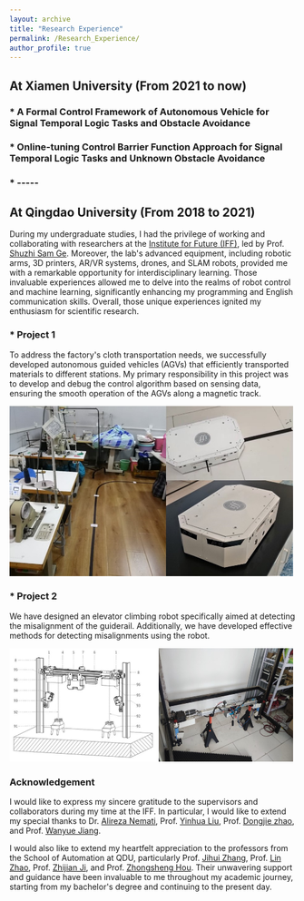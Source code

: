 ```yaml
---
layout: archive
title: "Research Experience"
permalink: /Research_Experience/
author_profile: true
---
```


## At Xiamen University (From 2021 to now)
### * A Formal Control Framework of Autonomous Vehicle for Signal Temporal Logic Tasks and Obstacle Avoidance

### * Online-tuning Control Barrier Function Approach for Signal Temporal Logic Tasks and Unknown Obstacle Avoidance

### * -----


## At Qingdao University (From 2018 to 2021)
During my undergraduate studies, I had the privilege of working and collaborating with researchers at the [Institute for Future (IFF)](https://iff.qdu.edu.cn/index.htm#), led by Prof. [Shuzhi Sam Ge](https://cde.nus.edu.sg/ece/staff/ge-shuzhi-sam/). 
Moreover, the lab's advanced equipment, including robotic arms, 3D printers, AR/VR systems, drones, and SLAM robots, provided me with a remarkable opportunity for interdisciplinary learning. 
Those invaluable experiences allowed me to delve into the realms of robot control and machine learning, significantly enhancing my programming and English communication skills. 
Overall, those unique experiences ignited my enthusiasm for scientific research.
### * Project 1
To address the factory's cloth transportation needs, we successfully developed autonomous guided vehicles (AGVs) that efficiently transported materials to different stations. 
My primary responsibility in this project was to develop and debug the control algorithm based on sensing data, ensuring the smooth operation of the AGVs along a magnetic track.

<img src="../images/Research Experience/AGV.jpg" alt="This is an alt text." style="width:500px;height:300px;">

### * Project 2
We have designed an elevator climbing robot specifically aimed at detecting the misalignment of the guiderail. 
Additionally, we have developed effective methods for detecting misalignments using the robot.

<img src="../images/Research Experience/Elevator climbing.jpg" alt="This is an alt text." style="width:500px;height:200px;">

### Acknowledgement
I would like to express my sincere gratitude to the supervisors and collaborators during my time at the IFF. In particular, I would like to extend my special thanks to Dr. [Alireza Nemati](https://www.linkedin.com/in/alireza-nemati-8116b390/), Prof. [Yinhua Liu](https://ieeexplore.ieee.org/author/37088988810), Prof. [Dongjie zhao](https://iff.qdu.edu.cn/info/1046/1082.htm), and Prof. [Wanyue Jiang](https://iff.qdu.edu.cn/info/1046/1081.htm). 

I would also like to extend my heartfelt appreciation to the professors from the School of Automation at QDU, particularly Prof. [Jihui Zhang](https://ieeexplore.ieee.org/author/37281465500), Prof. [Lin Zhao](https://ieeexplore.ieee.org/author/37089267176), Prof. [Zhijian Ji](https://www.researchgate.net/profile/Zhijian-Ji), and Prof. [Zhongsheng Hou](https://en-assc.qdu.edu.cn/info/1022/1007.htm). Their unwavering support and guidance have been invaluable to me throughout my academic journey, starting from my bachelor's degree and continuing to the present day.

